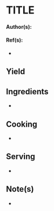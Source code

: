 # TITLE

<DESCRIPTION>

#### Author(s): <AUTHORS>

#### Ref(s):

-   <REFERENCES>

## Yield

<YIELD UNITS>

## Ingredients

-   <INGREDIENT PREP QUANTITY UNITS>

## Cooking

-   <LINE-ITEM INSTRUCTIONS>

## Serving

-   <LINE-ITEM INSTRUCTIONS>

## Note(s)

-   <LINE-ITEM NOTES>
